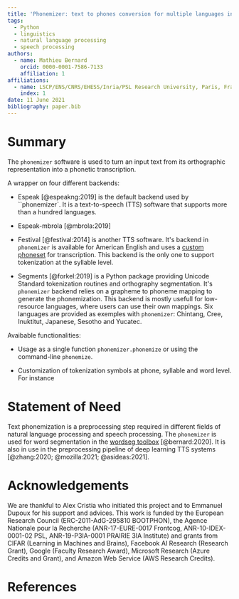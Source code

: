 ```yaml
---
title: 'Phonemizer: text to phones conversion for multiple languages in Python'
tags:
  - Python
  - linguistics
  - natural language processing
  - speech processing
authors:
  - name: Mathieu Bernard
    orcid: 0000-0001-7586-7133
    affiliation: 1
affiliations:
  - name: LSCP/ENS/CNRS/EHESS/Inria/PSL Research University, Paris, France
    index: 1
date: 11 June 2021
bibliography: paper.bib
---
```



# Summary

The `phonemizer` software is used to turn an input text from its orthographic
representation into a phonetic transcription.

A wrapper on four different backends:

- Espeak [@espeakng:2019] is the default backend used by ``phonemizer`. It is a
  text-to-speech (TTS) software that supports more than a hundred languages.

- Espeak-mbrola [@mbrola:2019]

- Festival [@festival:2014] is another TTS software. It's backend in
  ``phonemizer`` is available for American English and uses a [custom
  phoneset](http://www.festvox.org/bsv/c4711.html) for transcription. This
  backend is the only one to support tokenization at the syllable level.

- Segments [@forkel:2019] is a Python package providing Unicode Standard
  tokenization routines and orthography segmentation. It's `phonemizer` backend
  relies on a grapheme to phoneme mapping to generate the phonemization. This
  backend is mostly usefull for low-resource languages, where users can use
  their own mappings. Six languages are provided as exemples with `phonemizer`:
  Chintang, Cree, Inuktitut, Japanese, Sesotho and Yucatec.


Avaibable functionalities:

- Usage as a single function `phonemizer.phonemize` or using the command-line `phonemize`.

- Customization of tokenization symbols at phone, syllable and word level. For instance

<!-- A `hello world` example in Python: -->
<!-- ```python -->
<!-- >>> from phonemizer import phonemize -->
<!-- >>> phonemize('hello world') -->
<!-- 'hhaxlow werld ' -->
<!-- ``` -->

<!-- The same from command-line interface: -->

<!-- ```bash -->
<!-- $ echo "hello world" | phonemize --backend festival -->
<!-- hhaxlow werld -->
<!-- ``` -->

# Statement of Need

Text phonemization is a preprocessing step required in different fields of
natural language processing and speech processing. The `phonemizer` is used for
word segmentation in the [wordseg toolbox](https://github.com/bootphon/wordseg)
[@bernard:2020]. It is also in use in the preprocessing pipeline of deep
learning TTS systems [@zhang:2020; @mozilla:2021; @asideas:2021].


# Acknowledgements

We are thankful to Alex Cristia who initiated this project and to Emmanuel
Dupoux for his support and advices. This work is funded by the European Research
Council (ERC-2011-AdG-295810 BOOTPHON), the Agence Nationale pour la Recherche
(ANR-17-EURE-0017 Frontcog, ANR-10-IDEX-0001-02 PSL, ANR-19-P3IA-0001 PRAIRIE
3IA Institute) and grants from CIFAR (Learning in Machines and Brains), Facebook
AI Research (Research Grant), Google (Faculty Research Award), Microsoft
Research (Azure Credits and Grant), and Amazon Web Service (AWS Research
Credits).


# References
